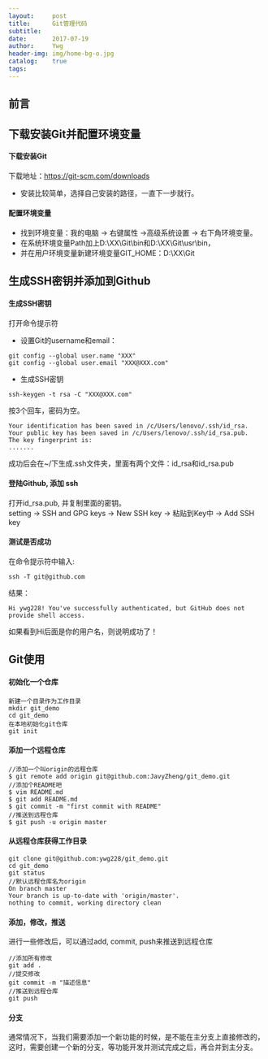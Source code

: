 ```yaml
---
layout:     post
title:      Git管理代码
subtitle:   
date:       2017-07-19
author:     Ywg
header-img: img/home-bg-o.jpg
catalog:    true
tags: 
---
```


## 前言

## 下载安装Git并配置环境变量
#### 下载安装Git
下载地址：https://git-scm.com/downloads
- 安装比较简单，选择自己安装的路径，一直下一步就行。

#### 配置环境变量
- 找到环境变量：我的电脑 -> 右键属性 ->高级系统设置 -> 右下角环境变量。 
- 在系统环境变量Path加上D:\XX\Git\bin和D:\XX\Git\usr\bin，
- 并在用户环境变量新建环境变量GIT_HOME：D:\XX\Git

## 生成SSH密钥并添加到Github
#### 生成SSH密钥
打开命令提示符
- 设置Git的username和email：
``` 
git config --global user.name "XXX"
git config --global user.email "XXX@XXX.com"
``` 
- 生成SSH密钥
``` 
ssh-keygen -t rsa -C "XXX@XXX.com" 
``` 
按3个回车，密码为空。
```
Your identification has been saved in /c/Users/lenovo/.ssh/id_rsa.
Your public key has been saved in /c/Users/lenovo/.ssh/id_rsa.pub.
The key fingerprint is:
.......
```
成功后会在~/下生成.ssh文件夹，里面有两个文件：id_rsa和id_rsa.pub

#### 登陆Github, 添加 ssh
打开id_rsa.pub, 并复制里面的密钥。 <br>
setting -> SSH and GPG keys -> New SSH key -> 粘贴到Key中 -> Add SSH key

#### 测试是否成功
在命令提示符中输入:
```
ssh -T git@github.com
```
结果：
```
Hi ywg228! You've successfully authenticated, but GitHub does not provide shell access.
```
如果看到Hi后面是你的用户名，则说明成功了！

## Git使用

#### 初始化一个仓库
```
新建一个目录作为工作目录
mkdir git_demo   
cd git_demo
在本地初始化git仓库
git init
```
#### 添加一个远程仓库
```
//添加一个叫origin的远程仓库
$ git remote add origin git@github.com:JavyZheng/git_demo.git
//添加个README吧
$ vim README.md
$ git add README.md
$ git commit -m "first commit with README"
//推送到远程仓库
$ git push -u origin master
```
#### 从远程仓库获得工作目录
```
git clone git@github.com:ywg228/git_demo.git
cd git_demo
git status
//默认远程仓库名为origin
On branch master
Your branch is up-to-date with 'origin/master'.
nothing to commit, working directory clean
```
#### 添加，修改，推送
进行一些修改后，可以通过add, commit, push来推送到远程仓库
```
//添加所有修改
git add .
//提交修改
git commit -m "描述信息"
//推送到远程仓库
git push 
```

#### 分支
通常情况下，当我们需要添加一个新功能的时候，是不能在主分支上直接修改的，这时，需要创建一个新的分支，等功能开发并测试完成之后，再合并到主分支。

